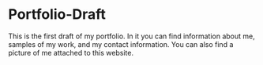 # Portfolio-Draft

This is the first draft of my portfolio. In it you can find information about me, samples of my work, and my contact information. You can also find a picture of me attached to this website.
